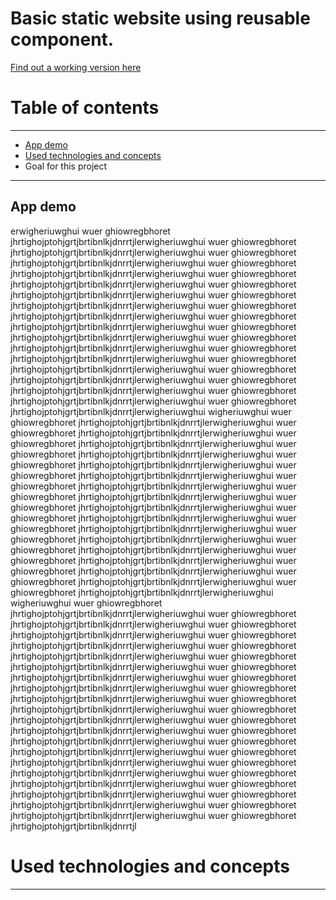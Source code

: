 # Basic static website using reusable component.

[Find out a working version here](https://static-web-with-reusable-component.netlify.app/)

# Table of contents

---

- [App demo](#app-demo)
- [Used technologies and concepts](#used-technologies-and-concepts)
- Goal for this project

---

App demo
---

erwigheriuwghui wuer ghiowregbhoret jhrtighojptohjgrtjbrtibnlkjdnrrtjlerwigheriuwghui wuer ghiowregbhoret jhrtighojptohjgrtjbrtibnlkjdnrrtjlerwigheriuwghui wuer ghiowregbhoret jhrtighojptohjgrtjbrtibnlkjdnrrtjlerwigheriuwghui wuer ghiowregbhoret jhrtighojptohjgrtjbrtibnlkjdnrrtjlerwigheriuwghui wuer ghiowregbhoret jhrtighojptohjgrtjbrtibnlkjdnrrtjlerwigheriuwghui wuer ghiowregbhoret jhrtighojptohjgrtjbrtibnlkjdnrrtjlerwigheriuwghui wuer ghiowregbhoret jhrtighojptohjgrtjbrtibnlkjdnrrtjlerwigheriuwghui wuer ghiowregbhoret jhrtighojptohjgrtjbrtibnlkjdnrrtjlerwigheriuwghui wuer ghiowregbhoret jhrtighojptohjgrtjbrtibnlkjdnrrtjlerwigheriuwghui wuer ghiowregbhoret jhrtighojptohjgrtjbrtibnlkjdnrrtjlerwigheriuwghui wuer ghiowregbhoret jhrtighojptohjgrtjbrtibnlkjdnrrtjlerwigheriuwghui wuer ghiowregbhoret jhrtighojptohjgrtjbrtibnlkjdnrrtjlerwigheriuwghui wuer ghiowregbhoret jhrtighojptohjgrtjbrtibnlkjdnrrtjlerwigheriuwghui wuer ghiowregbhoret jhrtighojptohjgrtjbrtibnlkjdnrrtjlerwigheriuwghui wuer ghiowregbhoret jhrtighojptohjgrtjbrtibnlkjdnrrtjlerwigheriuwghui wuer ghiowregbhoret jhrtighojptohjgrtjbrtibnlkjdnrrtjlerwigheriuwghui wuer ghiowregbhoret jhrtighojptohjgrtjbrtibnlkjdnrrtjlerwigheriuwghui wigheriuwghui wuer ghiowregbhoret jhrtighojptohjgrtjbrtibnlkjdnrrtjlerwigheriuwghui wuer ghiowregbhoret jhrtighojptohjgrtjbrtibnlkjdnrrtjlerwigheriuwghui wuer ghiowregbhoret jhrtighojptohjgrtjbrtibnlkjdnrrtjlerwigheriuwghui wuer ghiowregbhoret jhrtighojptohjgrtjbrtibnlkjdnrrtjlerwigheriuwghui wuer ghiowregbhoret jhrtighojptohjgrtjbrtibnlkjdnrrtjlerwigheriuwghui wuer ghiowregbhoret jhrtighojptohjgrtjbrtibnlkjdnrrtjlerwigheriuwghui wuer ghiowregbhoret jhrtighojptohjgrtjbrtibnlkjdnrrtjlerwigheriuwghui wuer ghiowregbhoret jhrtighojptohjgrtjbrtibnlkjdnrrtjlerwigheriuwghui wuer ghiowregbhoret jhrtighojptohjgrtjbrtibnlkjdnrrtjlerwigheriuwghui wuer ghiowregbhoret jhrtighojptohjgrtjbrtibnlkjdnrrtjlerwigheriuwghui wuer ghiowregbhoret jhrtighojptohjgrtjbrtibnlkjdnrrtjlerwigheriuwghui wuer ghiowregbhoret jhrtighojptohjgrtjbrtibnlkjdnrrtjlerwigheriuwghui wuer ghiowregbhoret jhrtighojptohjgrtjbrtibnlkjdnrrtjlerwigheriuwghui wuer ghiowregbhoret jhrtighojptohjgrtjbrtibnlkjdnrrtjlerwigheriuwghui wuer ghiowregbhoret jhrtighojptohjgrtjbrtibnlkjdnrrtjlerwigheriuwghui wuer ghiowregbhoret jhrtighojptohjgrtjbrtibnlkjdnrrtjlerwigheriuwghui wuer ghiowregbhoret jhrtighojptohjgrtjbrtibnlkjdnrrtjlerwigheriuwghui wigheriuwghui wuer ghiowregbhoret jhrtighojptohjgrtjbrtibnlkjdnrrtjlerwigheriuwghui wuer ghiowregbhoret jhrtighojptohjgrtjbrtibnlkjdnrrtjlerwigheriuwghui wuer ghiowregbhoret jhrtighojptohjgrtjbrtibnlkjdnrrtjlerwigheriuwghui wuer ghiowregbhoret jhrtighojptohjgrtjbrtibnlkjdnrrtjlerwigheriuwghui wuer ghiowregbhoret jhrtighojptohjgrtjbrtibnlkjdnrrtjlerwigheriuwghui wuer ghiowregbhoret jhrtighojptohjgrtjbrtibnlkjdnrrtjlerwigheriuwghui wuer ghiowregbhoret jhrtighojptohjgrtjbrtibnlkjdnrrtjlerwigheriuwghui wuer ghiowregbhoret jhrtighojptohjgrtjbrtibnlkjdnrrtjlerwigheriuwghui wuer ghiowregbhoret jhrtighojptohjgrtjbrtibnlkjdnrrtjlerwigheriuwghui wuer ghiowregbhoret jhrtighojptohjgrtjbrtibnlkjdnrrtjlerwigheriuwghui wuer ghiowregbhoret jhrtighojptohjgrtjbrtibnlkjdnrrtjlerwigheriuwghui wuer ghiowregbhoret jhrtighojptohjgrtjbrtibnlkjdnrrtjlerwigheriuwghui wuer ghiowregbhoret jhrtighojptohjgrtjbrtibnlkjdnrrtjlerwigheriuwghui wuer ghiowregbhoret jhrtighojptohjgrtjbrtibnlkjdnrrtjlerwigheriuwghui wuer ghiowregbhoret jhrtighojptohjgrtjbrtibnlkjdnrrtjlerwigheriuwghui wuer ghiowregbhoret jhrtighojptohjgrtjbrtibnlkjdnrrtjlerwigheriuwghui wuer ghiowregbhoret jhrtighojptohjgrtjbrtibnlkjdnrrtjlerwigheriuwghui wuer ghiowregbhoret jhrtighojptohjgrtjbrtibnlkjdnrrtjlerwigheriuwghui wuer ghiowregbhoret jhrtighojptohjgrtjbrtibnlkjdnrrtjlerwigheriuwghui wuer ghiowregbhoret jhrtighojptohjgrtjbrtibnlkjdnrrtjlerwigheriuwghui wuer ghiowregbhoret jhrtighojptohjgrtjbrtibnlkjdnrrtjl


# Used technologies and concepts
---

